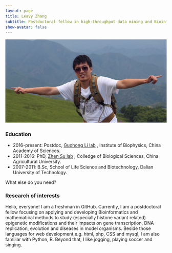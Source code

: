 ```yaml
---
layout: page
title: Leavy Zhang
subtitle: Postdoctoral fellow in high-throughput data mining and Bioinformatics development
show-avatar: false
---
```


![Leavy Zhang](/img/leavy.jpg)

### Education
- 2016-present: Postdoc, [Guohong Li lab][1] , Institute of Biophysics, China Academy of Sciences.
- 2011-2016: PhD, [Zhen Su lab][2] , Colledge of Biological Sciences, China Agricultural University.
- 2007-2011: B.Sc, School of Life Science and Biotechnology, Dalian University of Technology.

[1]: http://www.ibp.cas.cn/lighLab/ "lilab"
[2]: http://bioinformatics.cau.edu.cn/ZhenSuLab/index_e.html "sulab"
What else do you need?

### Research of interests
Hello, everyone!
I am a freshman in GitHub. Currently, I am a postdoctoral fellow focusing on applying and developing Bioinformatics and mathematical methods to study (especially histone variant related) epigenetic modifications and their impacts on gene transcription, DNA replication, evolution and diseases in model organisms. Beside those languages for web development,e.g. html, php, CSS and mysql, I am also familiar with Python, R. Beyond that, I like jogging, playing soccer and singing.
